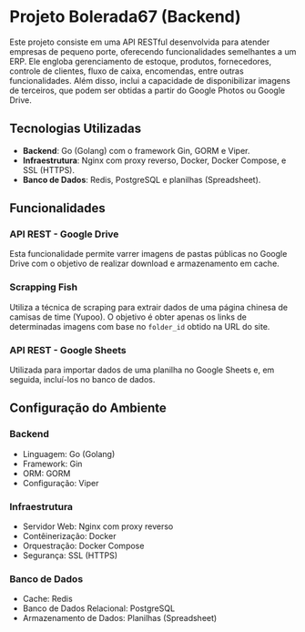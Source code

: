 # Projeto Bolerada67 (Backend)

Este projeto consiste em uma API RESTful desenvolvida para atender empresas de pequeno porte, oferecendo funcionalidades semelhantes a um ERP. Ele engloba gerenciamento de estoque, produtos, fornecedores, controle de clientes, fluxo de caixa, encomendas, entre outras funcionalidades. Além disso, inclui a capacidade de disponibilizar imagens de terceiros, que podem ser obtidas a partir do Google Photos ou Google Drive.

## Tecnologias Utilizadas

- **Backend**: Go (Golang) com o framework Gin, GORM e Viper.
- **Infraestrutura**: Nginx com proxy reverso, Docker, Docker Compose, e SSL (HTTPS).
- **Banco de Dados**: Redis, PostgreSQL e planilhas (Spreadsheet).

## Funcionalidades

### API REST - Google Drive

Esta funcionalidade permite varrer imagens de pastas públicas no Google Drive com o objetivo de realizar download e armazenamento em cache.

### Scrapping Fish

Utiliza a técnica de scraping para extrair dados de uma página chinesa de camisas de time (Yupoo). O objetivo é obter apenas os links de determinadas imagens com base no `folder_id` obtido na URL do site.

### API REST - Google Sheets

Utilizada para importar dados de uma planilha no Google Sheets e, em seguida, incluí-los no banco de dados.

## Configuração do Ambiente

### Backend

- Linguagem: Go (Golang)
- Framework: Gin
- ORM: GORM
- Configuração: Viper

### Infraestrutura

- Servidor Web: Nginx com proxy reverso
- Contêinerização: Docker
- Orquestração: Docker Compose
- Segurança: SSL (HTTPS)

### Banco de Dados

- Cache: Redis
- Banco de Dados Relacional: PostgreSQL
- Armazenamento de Dados: Planilhas (Spreadsheet)

